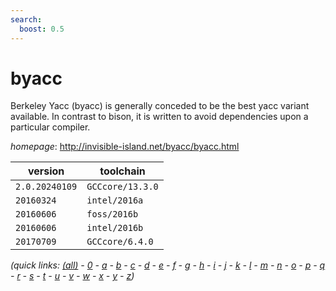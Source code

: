 ```yaml
---
search:
  boost: 0.5
---
```

# byacc

Berkeley Yacc (byacc) is generally conceded to be the best yacc variant available.  In contrast to bison, it is written to avoid dependencies upon a particular compiler.

*homepage*: <http://invisible-island.net/byacc/byacc.html>

version | toolchain
--------|----------
``2.0.20240109`` | ``GCCcore/13.3.0``
``20160324`` | ``intel/2016a``
``20160606`` | ``foss/2016b``
``20160606`` | ``intel/2016b``
``20170709`` | ``GCCcore/6.4.0``


*(quick links: [(all)](../index.md) - [0](../0/index.md) - [a](../a/index.md) - [b](../b/index.md) - [c](../c/index.md) - [d](../d/index.md) - [e](../e/index.md) - [f](../f/index.md) - [g](../g/index.md) - [h](../h/index.md) - [i](../i/index.md) - [j](../j/index.md) - [k](../k/index.md) - [l](../l/index.md) - [m](../m/index.md) - [n](../n/index.md) - [o](../o/index.md) - [p](../p/index.md) - [q](../q/index.md) - [r](../r/index.md) - [s](../s/index.md) - [t](../t/index.md) - [u](../u/index.md) - [v](../v/index.md) - [w](../w/index.md) - [x](../x/index.md) - [y](../y/index.md) - [z](../z/index.md))*

